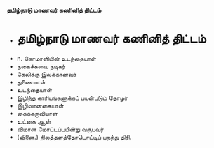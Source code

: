 **தமிழ்நாடு மாணவர் கணினித் திட்டம்**
- # தமிழ்நாடு மாணவர் கணினித் திட்டம்
- n. கோமாளியின் உடந்தையாள்
- நகைச்சுவை நடிகர்
- கேலிக்கு இலக்கானவர்
- துணையாள்
- உடந்தையாள்
- இழிந்த காரியங்களுக்கப் பயன்படும் தோழர்
- இழிவானகையாள்
- கைக்கருவியாள்
- உட்கை ஆள்
- விமான மோட்டப்பயின்று வருபவர்
- (வினை.) நிலத்தளத்தோடொட்டிப் பறந்து திரி.

